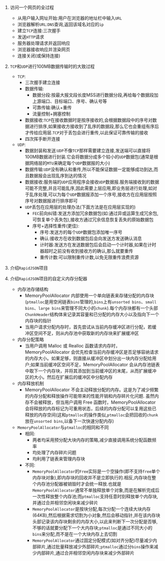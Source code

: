 1. 访问一个网页的全过程
    * 从用户输入网址开始:用户在浏览器的地址栏中输入`URL`
    * 浏览器解析`URL`:`DNS`查询,返回该域名对应的`ip`
    * 建立`TCP`连接:三次握手
    * 发送`HTTP`请求
    * 服务器处理请求并返回响应
    * 浏览器接收响应并渲染网页
    * 连接关闭(或保持连接)
2. `TCP`和`UDP`进行100MB数据传输时的大致过程
    * `TCP`:
        - 三次握手建立连接
        - 数据传输:
            * 数据分段:按最大报文段长度MSS进行数据分段,再给每个数据段加上源端口、目标端口、序号、确认号等
            * 可靠传输:确认+重传
            * 流量控制+拥塞控制
        - 数据接收:`TCP`在接收数据时是按序接收的,会根据数据段中的序号对数据进行排序,如果接收方接收到了乱序的数据段,那么它也会重组有序后才传给应用层.`TCP`对于丢包会进行重传,以此保证可靠传输的接收
        - 四次挥手断开连接
    * `UDP`:
        - 数据封装和发送:`UDP`不像`TCP`那样需要建立连接,发送端可以直接将100MB数据进行封装.它会将数据分成多个较小的`UDP`数据包(通常是根据网络层的`MTU`来确定每个`UDP`数据报的大小)
        - 数据传输:`UDP`没有确认和重传,所以不能保证数据一定能够成功到达,而且数据报会出现乱序到达的情况
        - 数据接收:服务端的`UDP`应用程序会接收`UDP`数据报.服务端接收到的数据可能不完整,并且可能乱序,因此需要上层应用,即业务层进行处理,如对于乱序处理,可以为每个`UDP`数据报添加一个序号,接收方在应用层按照序号对数据报进行排序即可  
        - `UDP`丢包在应用层的处理办法(下面方法是在应用层实现的)
            * `FEC`前向纠错:发送方添加冗余数据包(如:通过异或运算生成冗余包,可恢复单个丢失包),接收方通过冗余信息恢复丢失的原始数据包
            * 序号+选择性重传(更佳):
                - 序号:发送方的每个`UDP`数据包添加唯一序号
                - 确认:接收方在收到数据包后会向发送方发送确认消息  
                - 计时器:发送方在发送数据包后会启动一个计时器,如果在计时器超时之前没有收到接收方的确认,那么就要重传
                - 重传计数:可以限制重传计数,以免无限重传浪费资源 
3. 介绍`RapidJSON`项目

4. 介绍`RapidJSON`项目的自定义内存分配器
   * 内存池存储结构
     - MemoryPoolAllocator 内部使用一个单向链表来存储分配的内存块(`ptmalloc`是用空闲链表`bins`管理的,`bins`上有`unsorted bins`、`small bins`、`large bins`来管理不同大小的`chunk`).每个内存块都有一个头部`ChunkHeader`结构体来记录其容量和已分配的内存大小以及指向下一个内存块的指针
     - 当用户请求分配内存时，首先尝试从当前内存缓冲区进行分配，若缓冲区空间不足，则从内存池中获取新的内存块来扩展缓冲区
   * 内存分配策略
     - 当用户调用 Malloc 或 Realloc 函数请求内存时，MemoryPoolAllocator 会优先检查当前内存缓冲区是否足够容纳请求的内存大小。如果足够，则直接从缓冲区中划分出一块内存分配给用户;如果当前缓冲区空间不足，MemoryPoolAllocator 会从内存池链表中取下一个内存块，并将其添加到当前缓冲区的末尾，从而扩展缓冲区的大小。然后在扩展后的缓冲区中分配内存
   * 内存释放机制
     - MemoryPoolAllocator 不会主动释放分配的内存。这是为了减少频繁的内存分配和释放操作可能带来的性能开销和内存碎片化问题. 虽然内存不会被释放，但当用户调用 Free 函数时，MemoryPoolAllocator 会将释放的内存标记为可重用状态，后续的内存分配可以复用这些已释放的内存空间(这和`ptmalloc`的操作类似,`ptmalloc`会把回收的`chunk`放在`unsorted bins`,以备下一次快速分配内存)   
   * `MemoryPoolAllocator`与`ptmalloc`的相同和不同
     - 相同:
        * 两者均采用预分配大块内存的策略,减少直接调用系统分配函数频率
        * 均处理了内存碎片问题
        * 均利用了链表来管理内存块 
     - 不同:
        * `MemoryPoolAllocator`的`Free`实际是一个空操作(即不支持`free`单个内存块对象),即内存块的回收并不是立即执行的.相反,内存块在整个内存池分配器被销毁时才会统一释放.也就是`MemoryPoolAllocator`通常不单独释放单个对象,而是在解析完成后一次性释放整个内存池;而`ptmalloc`支持任意时刻释放单个内存块,并通过合并相邻空闲块来减少碎片
        * `MemoryPoolAllocator`是按块分配,每次分配一个连续大块内存(64KB),然后根据需求切割为小对象,然后会移动指针,并在该内存块头部记录该内存块剩余的内存大小,以此来判断下一次分配是否够,不够的话就要分配下一个大内存块;`ptmalloc`是通过不同大小的`bins`来分配,而不是在一个大块内存上去切割
        * `MemoryPoolAllocator`通过固定分配模式(如对齐分配)尽量减少内部碎片,通过批量释放减少外部碎片;`ptmalloc`通过分`bins`操作来减少内部碎片,通过合并相邻空闲内存块来减少外部碎片
